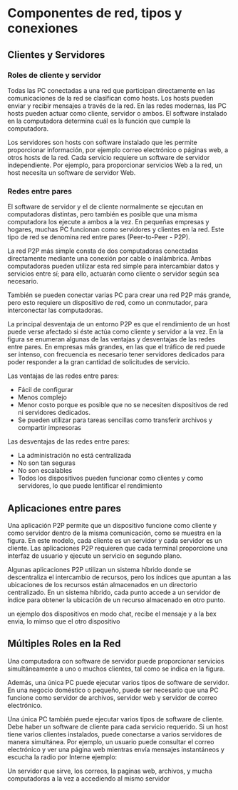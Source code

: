 # Componentes de red, tipos y conexiones

## Clientes y Servidores

### Roles de cliente y servidor

Todas las PC conectadas a una red que participan directamente en las comunicaciones de la red se clasifican como hosts. Los hosts pueden enviar y recibir mensajes a través de la red. En las redes modernas, las PC hosts pueden actuar como cliente, servidor o ambos. El software instalado en la computadora determina cuál es la función que cumple la computadora.

Los servidores son hosts con software instalado que les permite proporcionar información, por ejemplo correo electrónico o páginas web, a otros hosts de la red. Cada servicio requiere un software de servidor independiente. Por ejemplo, para proporcionar servicios Web a la red, un host necesita un software de servidor Web.

### Redes entre pares

El software de servidor y el de cliente normalmente se ejecutan en computadoras distintas, pero también es posible que una misma computadora los ejecute a ambos a la vez. En pequeñas empresas y hogares, muchas PC funcionan como servidores y clientes en la red. Este tipo de red se denomina red entre pares (Peer-to-Peer - P2P).

La red P2P más simple consta de dos computadoras conectadas directamente mediante una conexión por cable o inalámbrica. Ambas computadoras pueden utilizar esta red simple para intercambiar datos y servicios entre sí; para ello, actuarán como cliente o servidor según sea necesario.

También se pueden conectar varias PC para crear una red P2P más grande, pero esto requiere un dispositivo de red, como un conmutador, para interconectar las computadoras.

La principal desventaja de un entorno P2P es que el rendimiento de un host puede verse afectado si éste actúa como cliente y servidor a la vez. En la figura se enumeran algunas de las ventajas y desventajas de las redes entre pares.
En empresas más grandes, en las que el tráfico de red puede ser intenso, con frecuencia es necesario tener servidores dedicados para poder responder a la gran cantidad de solicitudes de servicio.

Las ventajas de las redes entre pares:

- Fácil de configurar
- Menos complejo
- Menor costo porque es posible que no se necesiten dispositivos de red ni servidores dedicados.
- Se pueden utilizar para tareas sencillas como transferir archivos y compartir impresoras

Las desventajas de las redes entre pares:

- La administración no está centralizada
- No son tan seguras
- No son escalables
- Todos los dispositivos pueden funcionar como clientes y como servidores, lo que puede lentificar el rendimiento

## Aplicaciones entre pares

Una aplicación P2P permite que un dispositivo funcione como cliente y como servidor dentro de la misma comunicación, como se muestra en la figura. En este modelo, cada cliente es un servidor y cada servidor es un cliente. Las aplicaciones P2P requieren que cada terminal proporcione una interfaz de usuario y ejecute un servicio en segundo plano.

Algunas aplicaciones P2P utilizan un sistema híbrido donde se descentraliza el intercambio de recursos, pero los índices que apuntan a las ubicaciones de los recursos están almacenados en un directorio centralizado. En un sistema híbrido, cada punto accede a un servidor de índice para obtener la ubicación de un recurso almacenado en otro punto.

un ejemplo dos dispositivos en modo chat, recibe el mensaje y a la bex envia, lo mimso que el otro dispositivo

## Múltiples Roles en la Red

Una computadora con software de servidor puede proporcionar servicios simultáneamente a uno o muchos clientes, tal como se indica en la figura.

Además, una única PC puede ejecutar varios tipos de software de servidor. En una negocio doméstico o pequeño, puede ser necesario que una PC funcione como servidor de archivos, servidor web y servidor de correo electrónico.

Una única PC también puede ejecutar varios tipos de software de cliente. Debe haber un software de cliente para cada servicio requerido. Si un host tiene varios clientes instalados, puede conectarse a varios servidores de manera simultánea. Por ejemplo, un usuario puede consultar el correo electrónico y ver una página web mientras envía mensajes instantáneos y escucha la radio por Interne
ejemplo:

Un servidor que sirve, los correos, la paginas web, archivos, y mucha computadoras a la vez a accediendo al mismo servidor

